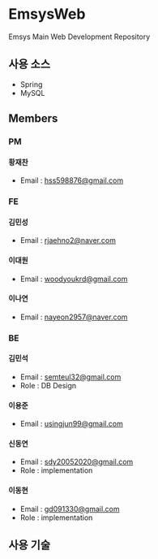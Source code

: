 # EmsysWeb
Emsys Main Web Development Repository
## 사용 소스
- Spring
- MySQL

## Members
### PM
#### 황재찬
- Email : hss598876@gmail.com
### FE
#### 김민성
- Email : rjaehno2@naver.com
#### 이대원
- Email : woodyoukrd@gmail.com
#### 이나연
- Email : nayeon2957@naver.com
### BE
#### 김민석
- Email : semteul32@gmail.com
- Role : DB Design
#### 이용준
- Email : usingjun99@gmail.com
#### 신동연
- Email : sdy20052020@gmail.com
- Role : implementation
#### 이동현 
- Email : gd091330@gmail.com
- Role : implementation

## 사용 기술

